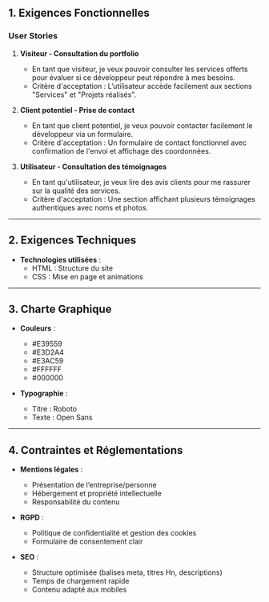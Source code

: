 
## **1. Exigences Fonctionnelles**  

### **User Stories**  
1. **Visiteur - Consultation du portfolio**  
   - En tant que visiteur, je veux pouvoir consulter les services offerts pour évaluer si ce développeur peut répondre à mes besoins.  
   - Critère d'acceptation : L’utilisateur accède facilement aux sections "Services" et "Projets réalisés".  

2. **Client potentiel - Prise de contact**  
   - En tant que client potentiel, je veux pouvoir contacter facilement le développeur via un formulaire.  
   - Critère d'acceptation : Un formulaire de contact fonctionnel avec confirmation de l'envoi et affichage des coordonnées.  

3. **Utilisateur - Consultation des témoignages**  
   - En tant qu'utilisateur, je veux lire des avis clients pour me rassurer sur la qualité des services.  
   - Critère d'acceptation : Une section affichant plusieurs témoignages authentiques avec noms et photos.  

---

## **2. Exigences Techniques**  

- **Technologies utilisées** :  
  - HTML : Structure du site  
  - CSS : Mise en page et animations  
   

---

## **3. Charte Graphique**  

- **Couleurs** :  
  - #E39559
  - #E3D2A4
  - #E3AC59
  - #FFFFFF 
  - #000000 

- **Typographie** :  
  - Titre : Roboto
  - Texte : Open Sans  

---

## **4. Contraintes et Réglementations**  

- **Mentions légales** :  
  - Présentation de l’entreprise/personne  
  - Hébergement et propriété intellectuelle  
  - Responsabilité du contenu  

- **RGPD** :  
  - Politique de confidentialité et gestion des cookies  
  - Formulaire de consentement clair  

- **SEO** :  
  - Structure optimisée (balises meta, titres Hn, descriptions)  
  - Temps de chargement rapide  
  - Contenu adapté aux mobiles  

